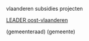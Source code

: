 vlaanderen subsidies projecten

[LEADER oost-vlaanderen](https://www.leaderoostvlaanderen.be)

(gemeenteraad)  (gemeente)

